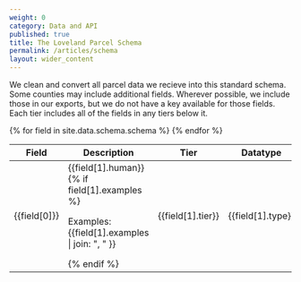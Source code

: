 ```yaml
---
weight: 0
category: Data and API
published: true
title: The Loveland Parcel Schema
permalink: /articles/schema
layout: wider_content
---
```


We clean and convert all parcel data we recieve into this standard schema. Some counties may include additional fields. Wherever possible, we include those in our exports, but we do not have a key available for those fields. Each tier includes all of the fields in any tiers below it.

<table>
  <thead>
    <tr>
      <th>Field</th>
      <th>Description</th>
      <th>Tier</th>
      <th>Datatype</th>
    </tr>
  </thead>
  <tbody>
  {% for field in site.data.schema.schema %}
    <tr>
      <td class="code"><a name="{{field[0]}}">{{field[0]}}</a></td>
      <td>
        {{field[1].human}}
        {% if field[1].examples %}<p>Examples: {{field[1].examples | join: ", " }}</p>{% endif %}
      </td>
      <td>{{field[1].tier}}</td>
      <td class="code">{{field[1].type}}</td>
    </tr>
  {% endfor %}
  </tbody>
</table>
